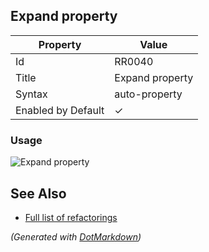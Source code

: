 ## Expand property

| Property           | Value           |
| ------------------ | --------------- |
| Id                 | RR0040          |
| Title              | Expand property |
| Syntax             | auto\-property  |
| Enabled by Default | &#x2713;        |

### Usage

![Expand property](../../images/refactorings/ExpandProperty.png)

## See Also

* [Full list of refactorings](Refactorings.md)


*\(Generated with [DotMarkdown](http://github.com/JosefPihrt/DotMarkdown)\)*
